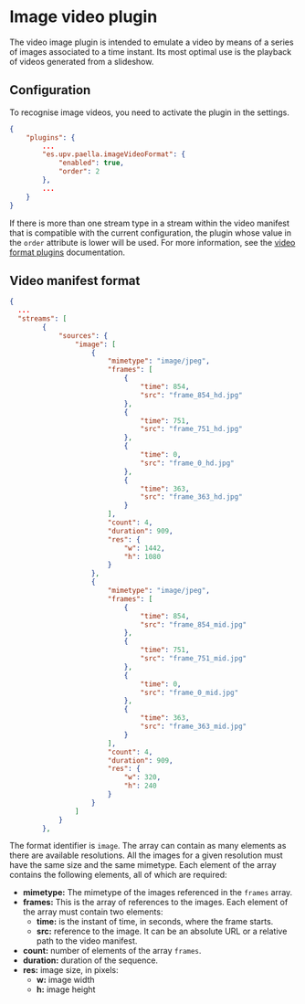 # Image video plugin

The video image plugin is intended to emulate a video by means of a series of images associated to a time instant. Its most optimal use is the playback of videos generated from a slideshow.

## Configuration

To recognise image videos, you need to activate the plugin in the settings.

```json
{
    "plugins": {
        ...
        "es.upv.paella.imageVideoFormat": {
            "enabled": true,
			"order": 2
        },
        ...
    }
}
```

If there is more than one stream type in a stream within the video manifest that is compatible with the current configuration, the plugin whose value in the `order` attribute is lower will be used. For more information, see the [video format plugins](video_plugins.md) documentation.

## Video manifest format

```json
{
  ...
  "streams": [
		{
			"sources": {
				"image": [
					{
						"mimetype": "image/jpeg",
						"frames": [
							{
								"time": 854,
								"src": "frame_854_hd.jpg"
							},
							{
								"time": 751,
								"src": "frame_751_hd.jpg"
							},
							{
								"time": 0,
								"src": "frame_0_hd.jpg"
							},
							{
								"time": 363,
								"src": "frame_363_hd.jpg"
							}
						],
						"count": 4,
						"duration": 909,
						"res": {
							"w": 1442,
							"h": 1080
						}
					},
					{
						"mimetype": "image/jpeg",
						"frames": [
							{
								"time": 854,
								"src": "frame_854_mid.jpg"
							},
							{
								"time": 751,
								"src": "frame_751_mid.jpg"
							},
							{
								"time": 0,
								"src": "frame_0_mid.jpg"
							},
							{
								"time": 363,
								"src": "frame_363_mid.jpg"
							}
						],
						"count": 4,
						"duration": 909,
						"res": {
							"w": 320,
							"h": 240
						}
					}
				]
			}
		},
```



The format identifier is `image`. The array can contain as many elements as there are available resolutions. All the images for a given resolution must have the same size and the same mimetype. Each element of the array contains the following elements, all of which are required:

- **mimetype:** The mimetype of the images referenced in the `frames` array.
- **frames:** This is the array of references to the images. Each element of the array must contain two elements:
  - **time:** is the instant of time, in seconds, where the frame starts.
  - **src:** reference to the image. It can be an absolute URL or a relative path to the video manifest.
- **count:** number of elements of the array `frames`.
- **duration:** duration of the sequence.
- **res:** image size, in pixels:
  - **w:** image width
  - **h:** image height





